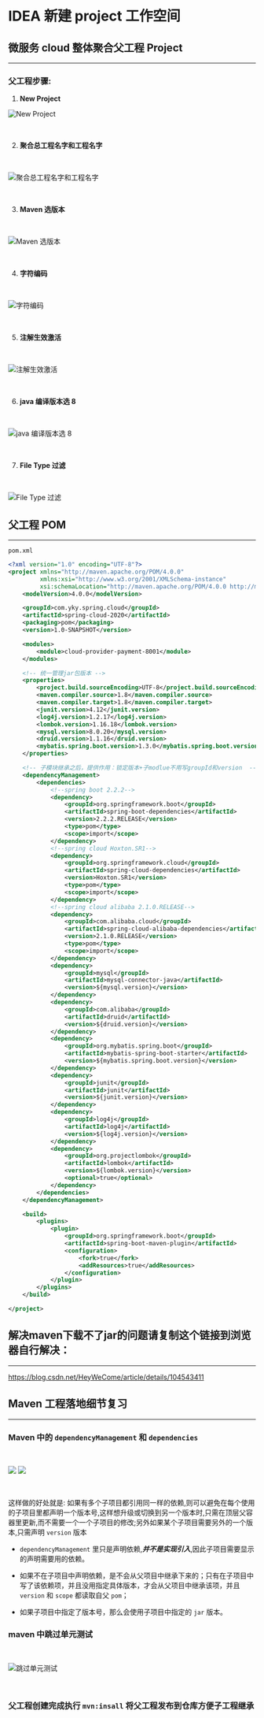 # **IDEA 新建 project 工作空间**

## **微服务 cloud 整体聚合父工程 Project**
---

### **父工程步骤:**

1. **New Project**

![New Project](/docs/assets/spring-cloud-2/fourth-module/yky-20200706134104.png)

<br />

2. **聚合总工程名字和工程名字**

<br />

![聚合总工程名字和工程名字](/docs/assets/spring-cloud-2/fourth-module/yky-20200706134316.png)

<br />

3. **Maven 选版本**

<br />

![Maven 选版本](/docs/assets/spring-cloud-2/fourth-module/yky-20200706135254.png)

<br />

4. **字符编码**

<br />

![字符编码](/docs/assets/spring-cloud-2/fourth-module/yky-20200706135738.png)

<br />

5. **注解生效激活**

<br />

![注解生效激活](/docs/assets/spring-cloud-2/fourth-module/yky-20200706135929.png)

<br />

6. **java 编译版本选 8**

<br />

![java 编译版本选 8](/docs/assets/spring-cloud-2/fourth-module/yky-20200706140053.png)

<br />

7. **File Type 过滤**

<br />

![File Type 过滤](/docs/assets/spring-cloud-2/fourth-module/yky-20200706140221.png)

## **父工程 POM**
---

`pom.xml`

```xml
<?xml version="1.0" encoding="UTF-8"?>
<project xmlns="http://maven.apache.org/POM/4.0.0"
         xmlns:xsi="http://www.w3.org/2001/XMLSchema-instance"
         xsi:schemaLocation="http://maven.apache.org/POM/4.0.0 http://maven.apache.org/xsd/maven-4.0.0.xsd">
    <modelVersion>4.0.0</modelVersion>

    <groupId>com.yky.spring.cloud</groupId>
    <artifactId>spring-cloud-2020</artifactId>
    <packaging>pom</packaging>
    <version>1.0-SNAPSHOT</version>

    <modules>
        <module>cloud-provider-payment-8001</module>
    </modules>

    <!-- 统一管理jar包版本 -->
    <properties>
        <project.build.sourceEncoding>UTF-8</project.build.sourceEncoding>
        <maven.compiler.source>1.8</maven.compiler.source>
        <maven.compiler.target>1.8</maven.compiler.target>
        <junit.version>4.12</junit.version>
        <log4j.version>1.2.17</log4j.version>
        <lombok.version>1.16.18</lombok.version>
        <mysql.version>8.0.20</mysql.version>
        <druid.version>1.1.16</druid.version>
        <mybatis.spring.boot.version>1.3.0</mybatis.spring.boot.version>
    </properties>

    <!-- 子模块继承之后，提供作用：锁定版本+子modlue不用写groupId和version  -->
    <dependencyManagement>
        <dependencies>
            <!--spring boot 2.2.2-->
            <dependency>
                <groupId>org.springframework.boot</groupId>
                <artifactId>spring-boot-dependencies</artifactId>
                <version>2.2.2.RELEASE</version>
                <type>pom</type>
                <scope>import</scope>
            </dependency>
            <!--spring cloud Hoxton.SR1-->
            <dependency>
                <groupId>org.springframework.cloud</groupId>
                <artifactId>spring-cloud-dependencies</artifactId>
                <version>Hoxton.SR1</version>
                <type>pom</type>
                <scope>import</scope>
            </dependency>
            <!--spring cloud alibaba 2.1.0.RELEASE-->
            <dependency>
                <groupId>com.alibaba.cloud</groupId>
                <artifactId>spring-cloud-alibaba-dependencies</artifactId>
                <version>2.1.0.RELEASE</version>
                <type>pom</type>
                <scope>import</scope>
            </dependency>
            <dependency>
                <groupId>mysql</groupId>
                <artifactId>mysql-connector-java</artifactId>
                <version>${mysql.version}</version>
            </dependency>
            <dependency>
                <groupId>com.alibaba</groupId>
                <artifactId>druid</artifactId>
                <version>${druid.version}</version>
            </dependency>
            <dependency>
                <groupId>org.mybatis.spring.boot</groupId>
                <artifactId>mybatis-spring-boot-starter</artifactId>
                <version>${mybatis.spring.boot.version}</version>
            </dependency>
            <dependency>
                <groupId>junit</groupId>
                <artifactId>junit</artifactId>
                <version>${junit.version}</version>
            </dependency>
            <dependency>
                <groupId>log4j</groupId>
                <artifactId>log4j</artifactId>
                <version>${log4j.version}</version>
            </dependency>
            <dependency>
                <groupId>org.projectlombok</groupId>
                <artifactId>lombok</artifactId>
                <version>${lombok.version}</version>
                <optional>true</optional>
            </dependency>
        </dependencies>
    </dependencyManagement>

    <build>
        <plugins>
            <plugin>
                <groupId>org.springframework.boot</groupId>
                <artifactId>spring-boot-maven-plugin</artifactId>
                <configuration>
                    <fork>true</fork>
                    <addResources>true</addResources>
                </configuration>
            </plugin>
        </plugins>
    </build>

</project>
```

## **解决maven下载不了jar的问题请复制这个链接到浏览器自行解决：**
---

https://blog.csdn.net/HeyWeCome/article/details/104543411

## **Maven 工程落地细节复习**
---

### **Maven 中的 `dependencyManagement` 和 `dependencies`**

<br />

![](/docs/assets/spring-cloud-2/fourth-module/yky-20200707100827.png)
![](/docs/assets/spring-cloud-2/fourth-module/yky-20200707100943.png)

<br />

这样做的好处就是: 如果有多个子项目都引用同一样的依赖,则可以避免在每个使用的子项目里都声明一个版本号,这样想升级或切换到另一个版本时,只需在顶层父容器里更新,而不需要一个一个子项目的修改;另外如果某个子项目需要另外的一个版本,只需声明 `version` 版本 

* `dependencyManagement` 里只是声明依赖,***并不是实现引入***,因此子项目需要显示的声明需要用的依赖。

* 如果不在子项目中声明依赖，是不会从父项目中继承下来的；只有在子项目中写了该依赖项，并且没用指定具体版本，才会从父项目中继承该项，并且 `version` 和 `scope` 都读取自父 `pom`；

* 如果子项目中指定了版本号，那么会使用子项目中指定的 `jar` 版本。

### **maven 中跳过单元测试**

<br />

![跳过单元测试](/docs/assets/spring-cloud-2/fourth-module/yky-20200707110244.png)

<br />

### **父工程创建完成执行 `mvn:insall` 将父工程发布到仓库方便子工程继承**